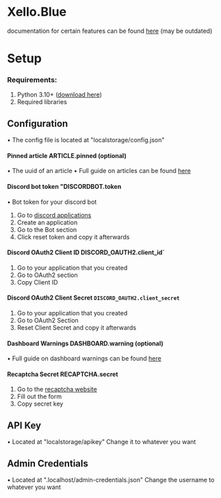 # Xello.Blue
documentation for certain features can be found [here](<https://github.com/Xello-Blue/docs/tree/main>) (may be outdated)

# Setup
### Requirements:
1. Python 3.10+ ([download here](<https://www.python.org/downloads/>))
2. Required libraries

## Configuration
• The config file is located at "localstorage/config.json"


#### Pinned article ARTICLE.pinned (optional)
• The uuid of an article
• Full guide on articles can be found [here](<https://github.com/Xello-Blue/docs/tree/main/articles>)

#### Discord bot token "DISCORDBOT.token
• Bot token for your discord bot

1. Go to [discord applications](<https://discord.com/developers/applications>)
2. Create an application
3. Go to the Bot section
4. Click reset token and copy it afterwards

#### Discord OAuth2 Client ID DISCORD_OAUTH2.client_id`
1. Go to your application that you created
2. Go to OAuth2 section
3. Copy Client ID

#### Discord OAuth2 Client Secret `DISCORD_OAUTH2.client_secret`
1. Go to your application that you created
2. Go to OAuth2 Section
3. Reset Client Secret and copy it afterwards

#### Dashboard Warnings DASHBOARD.warning (optional)
• Full guide on dashboard warnings can be found [here](<https://github.com/Xello-Blue/docs/tree/main/dashboard%20warnings>)

#### Recaptcha Secret RECAPTCHA.secret
1. Go to the [recaptcha website](<https://www.google.com/u/1/recaptcha/admin/create>)
2. Fill out the form
3. Copy secret key

## API Key
• Located at "localstorage/apikey"
Change it to whatever you want

## Admin Credentials
• Located at ".localhost/admin-credentials.json"
Change the username to whatever you want
